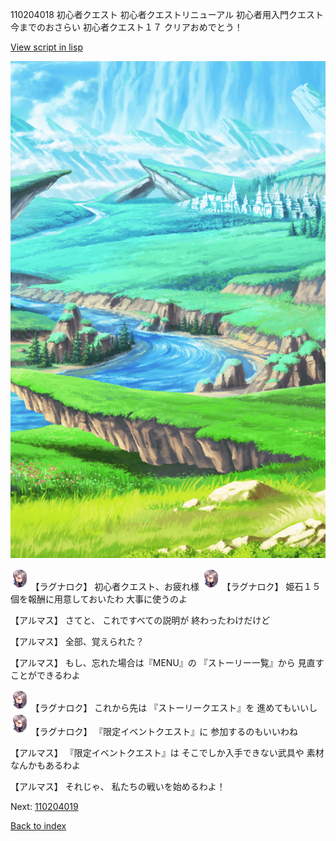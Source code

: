 110204018 初心者クエスト  初心者クエストリニューアル 初心者用入門クエスト 今までのおさらい 初心者クエスト１７ クリアおめでとう！

[View script in lisp](../scripts/110204018.txt)

![plain.png](../images/backgrounds/plain.png)

<img src="../images/units/103611.png" alt="103611.png" height="34"/>
【ラグナロク】
初心者クエスト、お疲れ様

<img src="../images/units/103611.png" alt="103611.png" height="34"/>
【ラグナロク】
姫石１５個を報酬に用意しておいたわ
大事に使うのよ

【アルマス】
さてと、
これですべての説明が
終わったわけだけど

【アルマス】
全部、覚えられた？

【アルマス】
もし、忘れた場合は『MENU』の
『ストーリー一覧』から
見直すことができるわよ

<img src="../images/units/103611.png" alt="103611.png" height="34"/>
【ラグナロク】
これから先は
『ストーリークエスト』を
進めてもいいし

<img src="../images/units/103611.png" alt="103611.png" height="34"/>
【ラグナロク】
『限定イベントクエスト』に
参加するのもいいわね

【アルマス】
『限定イベントクエスト』は
そこでしか入手できない武具や
素材なんかもあるわよ

【アルマス】
それじゃ、
私たちの戦いを始めるわよ！

Next: [110204019](110204019.md)

[Back to index](index.md)
